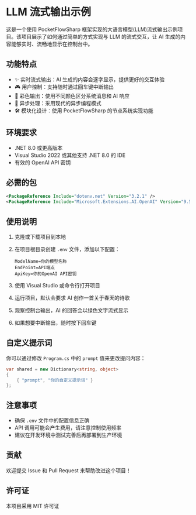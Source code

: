 # LLM 流式输出示例

这是一个使用 PocketFlowSharp 框架实现的大语言模型(LLM)流式输出示例项目。该项目展示了如何通过简单的方式实现与 LLM 的流式交互，让 AI 生成的内容能够实时、流畅地显示在控制台中。

## 功能特点

- ✨ 实时流式输出：AI 生成的内容会逐字显示，提供更好的交互体验
- 🎮 用户控制：支持随时通过回车键中断输出
- 🎨 彩色输出：使用不同颜色区分系统消息和 AI 响应
- 🔄 异步处理：采用现代的异步编程模式
- 🛠 模块化设计：使用 PocketFlowSharp 的节点系统实现功能

## 环境要求

- .NET 8.0 或更高版本
- Visual Studio 2022 或其他支持 .NET 8.0 的 IDE
- 有效的 OpenAI API 密钥

## 必需的包

```xml
<PackageReference Include="dotenv.net" Version="3.2.1" />
<PackageReference Include="Microsoft.Extensions.AI.OpenAI" Version="9.5.0-preview.1.25262.9" />
```

## 使用说明

1. 克隆或下载项目到本地

2. 在项目根目录创建 `.env` 文件，添加以下配置：
   ```
   ModelName=你的模型名称
   EndPoint=API端点
   ApiKey=你的OpenAI API密钥
   ```

3. 使用 Visual Studio 或命令行打开项目

4. 运行项目，默认会要求 AI 创作一首关于春天的诗歌

5. 观察控制台输出，AI 的回答会以绿色文字流式显示

6. 如果想要中断输出，随时按下回车键

## 自定义提示词

你可以通过修改 `Program.cs` 中的 `prompt` 值来更改提问内容：

```csharp
var shared = new Dictionary<string, object>
{
    { "prompt", "你的自定义提示词" }
};
```

## 注意事项

- 确保 `.env` 文件中的配置信息正确
- API 调用可能会产生费用，请注意控制使用频率
- 建议在开发环境中测试完善后再部署到生产环境

## 贡献

欢迎提交 Issue 和 Pull Request 来帮助改进这个项目！

## 许可证

本项目采用 MIT 许可证 